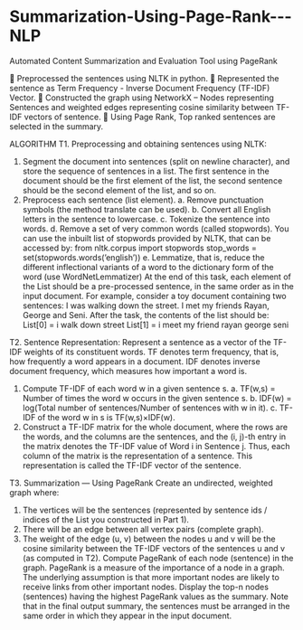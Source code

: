 # Summarization-Using-Page-Rank---NLP
Automated Content Summarization and Evaluation Tool using PageRank

 Preprocessed the sentences using NLTK in python.
 Represented the sentence as Term Frequency - Inverse Document Frequency (TF-IDF) Vector.
 Constructed the graph using NetworkX – Nodes representing Sentences and weighted edges representing cosine similarity between TF-IDF vectors of sentence.
 Using Page Rank, Top ranked sentences are selected in the summary.


ALGORITHM
 T1. Preprocessing and obtaining sentences using NLTK:
 1. Segment the document into sentences (split on newline character), and store the sequence of
 sentences in a list. The first sentence in the document should be the first element of the list, the
 second sentence should be the second element of the list, and so on.
 2. Preprocess each sentence (list element).
 a. Remove punctuation symbols (the method translate can be used).
 b. Convert all English letters in the sentence to lowercase.
 c. Tokenize the sentence into words.
 d. Remove a set of very common words (called stopwords). You can use the inbuilt list of
 stopwords provided by NLTK, that can be accessed by:
 from nltk.corpus import stopwords
 stop_words = set(stopwords.words(’english’))
 e. Lemmatize, that is, reduce the different inflectional variants of a word to the dictionary form
 of the word (use WordNetLemmatizer)
 At the end of this task, each element of the List should be a pre-processed sentence, in the same order as
 in the input document.
 For example, consider a toy document containing two sentences:
 I was walking down the street.
 I met my friends Rayan, George and Seni.
 After the task, the contents of the list should be:
 List[0] = i walk down street
 List[1] = i meet my friend rayan george seni

 T2. Sentence Representation:
 Represent a sentence as a vector of the TF-IDF weights of its constituent words. TF denotes term
 frequency, that is, how frequently a word appears in a document. IDF denotes inverse document frequency,
 which measures how important a word is.
 1. Compute TF-IDF of each word w in a given sentence s.
 a. TF(w,s) = Number of times the word w occurs in the given sentence s.
 b. IDF(w) = log(Total number of sentences/Number of sentences with w in it).
 c. TF-IDF of the word w in s is TF(w,s)×IDF(w).
 2. Construct a TF-IDF matrix for the whole document, where the rows are the words, and the columns
 are the sentences, and the (i, j)-th entry in the matrix denotes the TF-IDF value of Word i in
 Sentence j.
 Thus, each column of the matrix is the representation of a sentence. This representation is called the
 TF-IDF vector of the sentence.

T3. Summarization — Using PageRank
 Create an undirected, weighted graph where:
 1. The vertices will be the sentences (represented by sentence ids / indices of the List you constructed
 in Part 1).
 2. There will be an edge between all vertex pairs (complete graph).
 3. The weight of the edge (u, v) between the nodes u and v will be the cosine similarity between the
 TF-IDF vectors of the sentences u and v (as computed in T2).
 Compute PageRank of each node (sentence) in the graph. PageRank is a measure of the importance of a
 node in a graph. The underlying assumption is that more important nodes are likely to receive links from
 other important nodes.
 Display the top-n nodes (sentences) having the highest PageRank values as the summary. Note that in the
 final output summary, the sentences must be arranged in the same order in which they appear in the input
 document.

